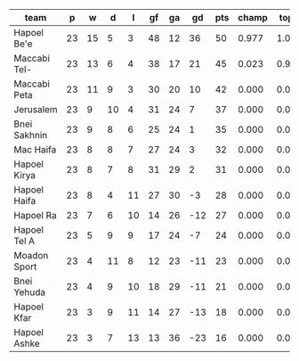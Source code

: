 |     team     | p  | w  | d  | l  | gf | ga | gd  | pts | champ | top2  | top3  | top4  |  5-7  | bot4  | bot3  | bot2  |
|--------------|----|----|----|----|----|----|-----|-----|-------|-------|-------|-------|-------|-------|-------|-------|
| Hapoel Be'e  | 23 | 15 |  5 |  3 | 48 | 12 |  36 |  50 | 0.977 | 1.000 | 1.000 | 1.000 | 0.000 | 0.000 | 0.000 | 0.000|
| Maccabi Tel- | 23 | 13 |  6 |  4 | 38 | 17 |  21 |  45 | 0.023 | 0.909 | 1.000 | 1.000 | 0.000 | 0.000 | 0.000 | 0.000|
| Maccabi Peta | 23 | 11 |  9 |  3 | 30 | 20 |  10 |  42 | 0.000 | 0.091 | 0.974 | 1.000 | 0.000 | 0.000 | 0.000 | 0.000|
| Jerusalem    | 23 |  9 | 10 |  4 | 31 | 24 |   7 |  37 | 0.000 | 0.000 | 0.022 | 0.586 | 0.414 | 0.000 | 0.000 | 0.000|
| Bnei Sakhnin | 23 |  9 |  8 |  6 | 25 | 24 |   1 |  35 | 0.000 | 0.000 | 0.004 | 0.328 | 0.671 | 0.000 | 0.000 | 0.000|
| Mac Haifa    | 23 |  8 |  8 |  7 | 27 | 24 |   3 |  32 | 0.000 | 0.000 | 0.000 | 0.071 | 0.887 | 0.000 | 0.000 | 0.000|
| Hapoel Kirya | 23 |  8 |  7 |  8 | 31 | 29 |   2 |  31 | 0.000 | 0.000 | 0.000 | 0.016 | 0.882 | 0.000 | 0.000 | 0.000|
| Hapoel Haifa | 23 |  8 |  4 | 11 | 27 | 30 |  -3 |  28 | 0.000 | 0.000 | 0.000 | 0.000 | 0.099 | 0.008 | 0.000 | 0.000|
| Hapoel Ra    | 23 |  7 |  6 | 10 | 14 | 26 | -12 |  27 | 0.000 | 0.000 | 0.000 | 0.000 | 0.043 | 0.069 | 0.006 | 0.000|
| Hapoel Tel A | 23 |  5 |  9 |  9 | 17 | 24 |  -7 |  24 | 0.000 | 0.000 | 0.000 | 0.000 | 0.004 | 0.207 | 0.054 | 0.001|
| Moadon Sport | 23 |  4 | 11 |  8 | 12 | 23 | -11 |  23 | 0.000 | 0.000 | 0.000 | 0.000 | 0.000 | 0.841 | 0.396 | 0.034|
| Bnei Yehuda  | 23 |  4 |  9 | 10 | 18 | 29 | -11 |  21 | 0.000 | 0.000 | 0.000 | 0.000 | 0.000 | 0.876 | 0.576 | 0.120|
| Hapoel Kfar  | 23 |  3 |  9 | 11 | 14 | 27 | -13 |  18 | 0.000 | 0.000 | 0.000 | 0.000 | 0.000 | 0.999 | 0.974 | 0.892|
| Hapoel Ashke | 23 |  3 |  7 | 13 | 13 | 36 | -23 |  16 | 0.000 | 0.000 | 0.000 | 0.000 | 0.000 | 1.000 | 0.994 | 0.953|
